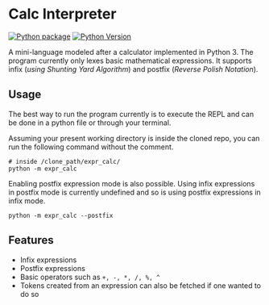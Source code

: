 # Calc Interpreter
[![Python package](https://github.com/lestherll/calc/actions/workflows/main.yml/badge.svg)](https://github.com/lestherll/calc/actions/workflows/main.yml)
[![Python Version](https://img.shields.io/badge/python-3.7%20%7c%203.8%20%7c%203.9%20%7c%203.10-blue)](https://www.python.org/downloads/)


A mini-language modeled after a calculator implemented in Python 3.
The program currently only lexes basic mathematical expressions. It
supports infix (*using Shunting Yard Algorithm*) and postfix 
(*Reverse Polish Notation*).

## Usage
The best way to run the program currently is to execute the REPL and
can be done in a python file or through your terminal.

Assuming your present working directory is inside the cloned repo, you
can run the following command without the comment.
```shell
# inside /clone_path/expr_calc/
python -m expr_calc
```

Enabling postfix expression mode is also possible. Using infix expressions
in postfix mode is currently undefined and so is using postfix expressions
in infix mode.
```shell
python -m expr_calc --postfix
```

## Features
- Infix expressions
- Postfix expressions
- Basic operators such as `+, -, *, /, %, ^`
- Tokens created from an expression can also be fetched if one wanted to do so
